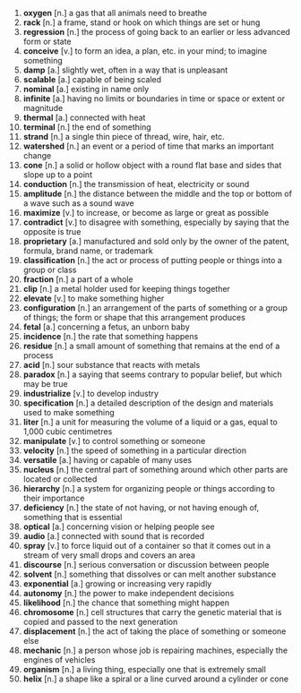 1.  **oxygen** [n.] a gas that all animals need to breathe
2.  **rack** [n.] a frame, stand or hook on which things are set or hung
3.  **regression** [n.] the process of going back to an earlier or less advanced form or state
4.  **conceive** [v.] to form an idea, a plan, etc. in your mind; to imagine something
5.  **damp** [a.] slightly wet, often in a way that is unpleasant
6.  **scalable** [a.] capable of being scaled
7.  **nominal** [a.] existing in name only
8.  **infinite** [a.] having no limits or boundaries in time or space or extent or magnitude
9.  **thermal** [a.] connected with heat
10.  **terminal** [n.] the end of something
11.  **strand** [n.] a single thin piece of thread, wire, hair, etc.
12.  **watershed** [n.] an event or a period of time that marks an important change
13.  **cone** [n.] a solid or hollow object with a round flat base and sides that slope up to a point
14.  **conduction** [n.] the transmission of heat, electricity or sound
15.  **amplitude** [n.] the distance between the middle and the top or bottom of a wave such as a sound wave
16.  **maximize** [v.] to increase, or become as large or great as possible
17.  **contradict** [v.] to disagree with something, especially by saying that the opposite is true
18.  **proprietary** [a.] manufactured and sold only by the owner of the patent, formula, brand name, or trademark
19.  **classification** [n.] the act or process of putting people or things into a group or class
20.  **fraction** [n.] a part of a whole
21.  **clip** [n.] a metal holder used for keeping things together
22.  **elevate** [v.] to make something higher
23.  **configuration** [n.] an arrangement of the parts of something or a group of things; the form or shape that this arrangement produces
24.  **fetal** [a.] concerning a fetus, an unborn baby
25.  **incidence** [n.] the rate that something happens
26.  **residue** [n.] a small amount of something that remains at the end of a process
27.  **acid** [n.] sour substance that reacts with metals
28.  **paradox** [n.] a saying that seems contrary to popular belief, but which may be true
29.  **industrialize** [v.] to develop industry
30.  **specification** [n.] a detailed description of the design and materials used to make something
31.  **liter** [n.] a unit for measuring the volume of a liquid or a gas, equal to 1,000 cubic centimetres
32.  **manipulate** [v.] to control something or someone
33.  **velocity** [n.] the speed of something in a particular direction
34.  **versatile** [a.] having or capable of many uses
35.  **nucleus** [n.] the central part of something around which other parts are located or collected
36.  **hierarchy** [n.] a system for organizing people or things according to their importance
37.  **deficiency** [n.] the state of not having, or not having enough of, something that is essential
38.  **optical** [a.] concerning vision or helping people see
39.  **audio** [a.] connected with sound that is recorded
40.  **spray** [v.] to force liquid out of a container so that it comes out in a stream of very small drops and covers an area
41.  **discourse** [n.] serious conversation or discussion between people
42.  **solvent** [n.] something that dissolves or can melt another substance
43.  **exponential** [a.] growing or increasing very rapidly
44.  **autonomy** [n.] the power to make independent decisions
45.  **likelihood** [n.] the chance that something might happen
46.  **chromosome** [n.] cell structures that carry the genetic material that is copied and passed to the next generation
47.  **displacement** [n.] the act of taking the place of something or someone else
48.  **mechanic** [n.] a person whose job is repairing machines, especially the engines of vehicles
49.  **organism** [n.] a living thing, especially one that is extremely small
50.  **helix** [n.] a shape like a spiral or a line curved around a cylinder or cone